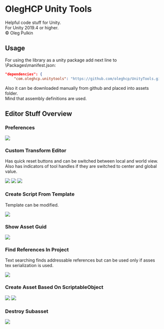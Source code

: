 # OlegHCP Unity Tools

Helpful code stuff for Unity.  
For Unity 2019.4 or higher.  
© Oleg Pulkin

## Usage

For using the library as a unity package add next line to \Packages\manifest.json:

```json
"dependencies": {
    "com.oleghcp.unitytools": "https://github.com/oleghcp/UnityTools.git",
```

Also it can be downloaded manually from github and placed into assets folder.  
Mind that assembly definitions are used.

## Editor Stuff Overview

### Preferences

![](https://raw.githubusercontent.com/oleghcp/UnityTools/workflow/corrections/_images/Preferences.png)

### Custom Transform Editor

Has quick reset buttons and can be switched between local and world view.  
Also has indicators of tool handles if they are switched to center and global value.

![](https://raw.githubusercontent.com/oleghcp/UnityTools/workflow/corrections/_images/Transform1.png)
![](https://raw.githubusercontent.com/oleghcp/UnityTools/workflow/corrections/_images/Transform2.png)
![](https://raw.githubusercontent.com/oleghcp/UnityTools/workflow/corrections/_images/Transform3.png)

### Create Script From Template

Template can be modified.

![](https://raw.githubusercontent.com/oleghcp/UnityTools/workflow/corrections/_images/CreateScriptFromTemplate.png)

### Show Asset Guid

![](https://raw.githubusercontent.com/oleghcp/UnityTools/workflow/corrections/_images/ShowAssetGuid.png)

### Find References In Project

Text searching finds addressable references but can be used only if asses tex serialization is used.

![](https://raw.githubusercontent.com/oleghcp/UnityTools/workflow/corrections/_images/FindReferencesInProject.png)

### Create Asset Based On ScriptableObject

![](https://raw.githubusercontent.com/oleghcp/UnityTools/workflow/corrections/_images/CreateAsset1.png)
![](https://raw.githubusercontent.com/oleghcp/UnityTools/workflow/corrections/_images/CreateAsset2.png)

### Destroy Subasset

![](https://raw.githubusercontent.com/oleghcp/UnityTools/workflow/corrections/_images/DestroySubasset.png)
